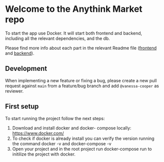 # Welcome to the Anythink Market repo

To start the app use Docker. It will start both frontend and backend, including all the relevant dependencies, and the db.

Please find more info about each part in the relevant Readme file ([frontend](frontend/readme.md) and [backend](backend/README.md)).

## Development

When implementing a new feature or fixing a bug, please create a new pull request against `main` from a feature/bug branch and add `@vanessa-cooper` as reviewer.

## First setup

To start running the project follow the next steps:

1. Download and install docker and docker- compose locally: https://www.docker.com/
2. To check if docker is already install you can verify the version running the command docker -v and docker-compose -v
3. Open your project and in the root project run docker-compose run to initilize the project with docker.

